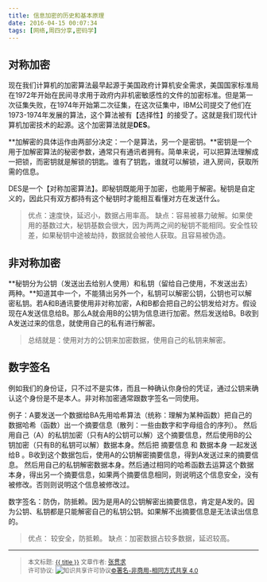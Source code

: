 ```yaml
---
title: 信息加密的历史和基本原理
date: 2016-04-15 00:07:34
tags: [网络,周四分享,密码学]
---
```


## 对称加密

现在我们计算机的加密算法最早起源于美国政府计算机安全需求，美国国家标准局在1972年开始在民间寻求用于政府内非机密敏感性的文件的加密标准。但是第一次征集失败，在1974年开始第二次征集，在这次征集中，IBM公司提交了他们在1973-1974年发展的算法，这个算法被有【选择性】的接受了。这就是我们现代计算机加密技术的起源。这个加密算法就是**DES**。
<!--more-->

**加解密的具体运作由两部分决定：一个是算法，另一个是密钥。**密钥是一个用于加解密算法的秘密参数，通常只有通讯者拥有。简单来说，可以把算法理解成一把锁，而密钥就是解锁的钥匙。谁有了钥匙，谁就可以解锁，进入房间，获取所需的信息。

DES是一个【对称加密算法】。即秘钥既能用于加密，也能用于解密。秘钥是自定义的，因此只有双方都持有这个秘钥时才能相互看懂对方在发送什么。

> 优点：速度快，延迟小，数据占用率高。
缺点：容易被暴力破解。如果使用的基数过大，秘钥基数会很大，因为两两之间的秘钥不能相同。安全性较差，如果秘钥中途被劫持，数据就会被他人获取。且容易被伪造。

## 非对称加密

**秘钥分为公钥（发送出去给别人使用）和私钥（留给自己使用，不发送出去）两种。**知道其中一个，不能猜出另外一个，私钥可以解密公钥，公钥也可以解密私钥。若A和B通讯要使用非对称加密，A和B都会把自己的公钥发给对方。假设现在A发送信息给B。那么A就会用B的公钥为信息进行加密。然后发送给B。B收到A发送过来的信息，就使用自己的私有进行解密。

>总结就是：使用对方的公钥来加密数据，使用自己的私钥来解密。

## 数字签名

例如我们的身份证，只不过不是实体，而且一种确认你身份的凭证，通过公钥来确认这个身份是不是本人。非对称加密通常跟数字签名一同使用。

例子：A要发送一个数据给BA先用哈希算法（统称：理解为某种函数）把自己的数据哈希（函数）出一个摘要信息（散列：一些由数字和字母组合的序列）。 然后用自己（A）的私钥加密（只有A的公钥可以解）这个摘要信息，然后使用B的公钥加密（只有B的私钥可以解）数据本身。然后把 摘要信息 和 数据本身 一起发送给B 。B收到这个数据包后，使用A的公钥解密摘要信息，得到A发送过来的摘要信息。 然后用自己的私钥解密数据本身。然后通过相同的哈希函数去运算这个数据本身，得出另一个摘要信息，如果两个摘要信息相同，则说明这个信息安全，没有被修改。否则则说明这个信息被修改过。

数字签名：防伪，防抵赖。因为是用A的公钥解密出摘要信息，肯定是A发的。因为公钥、私钥都是只能解密自己的私钥公钥。如果解不出摘要信息是无法读出信息的。

>优点： 较安全，防抵赖。
缺点：加密数据占较多数据，延迟较高。

----------------

><span style="font-size:12px">本文标题: <a href="{{ permalink }}">{{ title }}</a>
文章作者: <a href="http://itxiehui.github.io/">张贯求</a>  
许可协议: <img alt="知识共享许可协议" style="border-width:0" src="https://i.creativecommons.org/l/by-nc-sa/4.0/80x15.png" /><a rel="license" href="http://creativecommons.org/licenses/by-nc-sa/4.0/">©署名-非商用-相同方式共享 4.0</a></span>